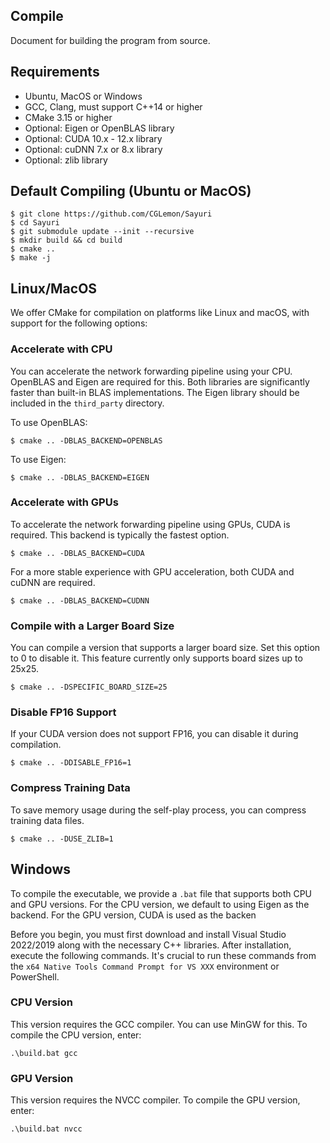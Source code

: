 ## Compile

Document for building the program from source.

## Requirements

* Ubuntu, MacOS or Windows
* GCC, Clang, must support C++14 or higher
* CMake 3.15 or higher
* Optional: Eigen or OpenBLAS library
* Optional: CUDA 10.x - 12.x library
* Optional: cuDNN 7.x or 8.x library
* Optional: zlib library

## Default Compiling (Ubuntu or MacOS)

    $ git clone https://github.com/CGLemon/Sayuri
    $ cd Sayuri
    $ git submodule update --init --recursive
    $ mkdir build && cd build
    $ cmake ..
    $ make -j

## Linux/MacOS

We offer CMake for compilation on platforms like Linux and macOS, with support for the following options:

### Accelerate with CPU

You can accelerate the network forwarding pipeline using your CPU. OpenBLAS and Eigen are required for this. Both libraries are significantly faster than built-in BLAS implementations. The Eigen library should be included in the ```third_party``` directory.

To use OpenBLAS:

    $ cmake .. -DBLAS_BACKEND=OPENBLAS

To use Eigen:

    $ cmake .. -DBLAS_BACKEND=EIGEN


### Accelerate with GPUs

To accelerate the network forwarding pipeline using GPUs, CUDA is required. This backend is typically the fastest option.

    $ cmake .. -DBLAS_BACKEND=CUDA

For a more stable experience with GPU acceleration, both CUDA and cuDNN are required.

    $ cmake .. -DBLAS_BACKEND=CUDNN

### Compile with a Larger Board Size

You can compile a version that supports a larger board size. Set this option to 0 to disable it. This feature currently only supports board sizes up to 25x25.

    $ cmake .. -DSPECIFIC_BOARD_SIZE=25

### Disable FP16 Support

If your CUDA version does not support FP16, you can disable it during compilation.

    $ cmake .. -DDISABLE_FP16=1

### Compress Training Data

To save memory usage during the self-play process, you can compress training data files.

    $ cmake .. -DUSE_ZLIB=1

## Windows

To compile the executable, we provide a ```.bat``` file that supports both CPU and GPU versions. For the CPU version, we default to using Eigen as the backend. For the GPU version, CUDA is used as the backen

Before you begin, you must first download and install Visual Studio 2022/2019 along with the necessary C++ libraries. After installation, execute the following commands. It's crucial to run these commands from the ```x64 Native Tools Command Prompt for VS XXX``` environment or PowerShell.

### CPU Version

This version requires the GCC compiler. You can use MinGW for this. To compile the CPU version, enter:

    .\build.bat gcc


### GPU Version

This version requires the NVCC compiler. To compile the GPU version, enter:

    .\build.bat nvcc

